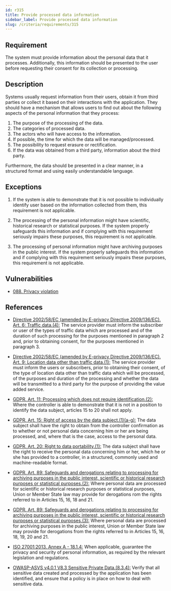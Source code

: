 ```yaml
---
id: r315
title: Provide processed data information
sidebar_label: Provide processed data information
slug: /criteria/requirements/315
---
```


## Requirement

The system must provide information
about the personal data that it processes.
Additionally,
this information should be presented to the user
before requesting their consent
for its collection or processing.

## Description

Systems usually request information
from their users,
obtain it from third parties
or collect it based on their interactions
with the application.
They should have a mechanism
that allows users to find out
about the following aspects
of the personal information
that they process:

1. The purpose of the processing of the data.
2. The categories of processed data.
3. The actors who will have access to the information.
4. If possible, the time for which the data will be managed/processed.
5. The possibility to request erasure or rectification.
6. If the data was obtained from a third party,
information about the third party.

Furthermore,
the data should be presented in a clear manner,
in a structured format
and using easily understandable language.

## Exceptions

1. If the system is able to demonstrate
that it is not possible
to individually identify user
based on the information collected from them,
this requirement is not applicable.

2. The processing of the personal information
might have scientific,
historical research or statistical purposes.
If the system properly safeguards
this information and if complying
with this requirement seriously impairs these purposes,
this requirement is not applicable.

3. The processing of personal information
might have archiving purposes
in the public interest.
If the system properly safeguards
this information and if complying
with this requirement seriously impairs these purposes,
this requirement is not applicable.

## Vulnerabilities

- [088. Privacy violation](/criteria/vulnerabilities/088)

## References

- [Directive 2002/58/EC (amended by E-privacy Directive 2009/136/EC). Art. 6: Traffic data.(4):](https://eur-lex.europa.eu/legal-content/EN/TXT/PDF/?uri=CELEX:02002L0058-20091219)
The service provider must inform
the subscriber or user of the types
of traffic data which are processed
and of the duration of such processing
for the purposes mentioned in paragraph 2 and,
prior to obtaining consent,
for the purposes mentioned
in paragraph 3.

- [Directive 2002/58/EC (amended by E-privacy Directive 2009/136/EC). Art. 9: Location data other than traffic data.(1):](https://eur-lex.europa.eu/legal-content/EN/TXT/PDF/?uri=CELEX:02002L0058-20091219)
The service provider
must inform the users or subscribers,
prior to obtaining their consent,
of the type of location data
other than traffic data
which will be processed,
of the purposes and duration
of the processing
and whether the data will be transmitted
to a third party for the purpose
of providing the value added service.

- [GDPR. Art. 11: Processing which does not require identification.(2):](https://gdpr-info.eu/art-11-gdpr/)
Where the controller is able
to demonstrate that it is not in a position
to identify the data subject,
articles 15 to 20 shall not apply.

- [GDPR. Art. 15: Right of access by the data subject.(1)(a-g):](https://gdpr-info.eu/art-15-gdpr/)
The data subject shall have
the right to obtain
from the controller confirmation as
to whether or not personal data
concerning him or her
are being processed,
and,
where that is the case,
access to the personal data.

- [GDPR. Art. 20: Right to data portability.(1):](https://gdpr-info.eu/art-20-gdpr/)
The data subject shall have
the right to receive the personal data
concerning him or her,
which he or she has provided
to a controller,
in a structured,
commonly used and machine-readable format.

- [GDPR. Art. 89: Safeguards and derogations relating to processing for archiving purposes in the public interest, scientific or historical research purposes or statistical purposes.(2):](https://gdpr-info.eu/art-89-gdpr/)
Where personal data
are processed for scientific
or historical research purposes
or statistical purposes,
Union or Member State law
may provide for derogations 
rom the rights referred
to in Articles 15, 16, 18 and 21.

- [GDPR. Art. 89: Safeguards and derogations relating to processing for archiving purposes in the public interest, scientific or historical research purposes or statistical purposes.(3):](https://gdpr-info.eu/art-89-gdpr/)
Where personal data
are processed for archiving purposes
in the public interest,
Union or Member State
law may provide for derogations
from the rights referred
to in Articles 15, 16, 18, 19, 20 and 21.

- [ISO 27001:2013. Annex A - 18.1.4:](https://www.iso.org/obp/ui/#iso:std:54534:en)
When applicable,
guarantee the privacy and security
of personal information,
as required by the relevant legislation
and regulations.

- [OWASP-ASVS v4.0.1 V8.3 Sensitive Private Data.(8.3.4):](https://owasp.org/www-pdf-archive/OWASP_Application_Security_Verification_Standard_4.0-en.pdf)
Verify that all sensitive data created
and processed by the application
has been identified,
and ensure that a policy is in place
on how to deal with sensitive data.
